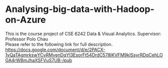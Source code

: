 # Analysing-big-data-with-Hadoop-on-Azure
This is the course project of CSE 6242 Data &amp; Visual Analytics. Supervisor: Professor Polo Chau  
Please refer to the following link for full description.  
https://docs.google.com/document/d/e/2PACX-1vQaTAgmrkswYCvRMvenDqYl3EsorFt54DrdC578IKVFM9kISsyrRDqCehLOGA4rWBmJhaXSFVuS7UB-/pub
